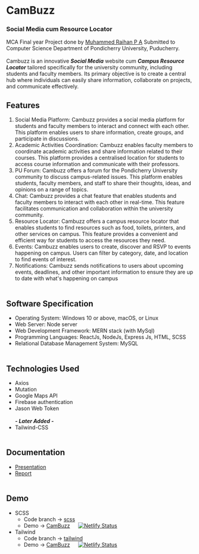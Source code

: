# CamBuzz
### Social Media cum Resource Locator
MCA Final year Project done by [Muhammed Raihan P A](https://github.com/pu-raihan) Submitted to Computer Science Department of Pondicherry University, Puducherry.<br><br>
Cambuzz is an innovative ***Social Media*** website cum ***Campus Resource Locator*** tailored specifically for the university
community, including students and faculty members. Its primary objective is to create a
central hub where individuals can easily share information, collaborate on projects, and
communicate effectively.
## Features
1. Social Media Platform: Cambuzz provides a social media platform for students and
faculty members to interact and connect with each other. This platform enables
users to share information, create groups, and participate in discussions.
2. Academic Activities Coordination: Cambuzz enables faculty members to
coordinate academic activities and share information related to their courses. This
platform provides a centralised location for students to access course information
and communicate with their professors.
3. PU Forum: Cambuzz offers a forum for the Pondicherry University community to
discuss campus-related issues. This platform enables students, faculty members,
and staff to share their thoughts, ideas, and opinions on a range of topics.
4. Chat: Cambuzz provides a chat feature that enables students and faculty members
to interact with each other in real-time. This feature facilitates communication and
collaboration within the university community.
5. Resource Locator: Cambuzz offers a campus resource locator that enables students
to find resources such as food, toilets, printers, and other services on campus. This
feature provides a convenient and efficient way for students to access the resources
they need.
6. Events: Cambuzz enables users to create, discover and RSVP to events happening
on campus. Users can filter by category, date, and location to find events of
interest.
7. Notifications: Cambuzz sends notifications to users about upcoming events,
deadlines, and other important information to ensure they are up to date with what's
happening on campus <br><br>
## Software Specification
* Operating System: Windows 10 or above, macOS, or Linux
* Web Server: Node server
* Web Development Framework: MERN stack (with MySql)
* Programming Languages: ReactJs, NodeJs, Express Js, HTML, SCSS
* Relational Database Management System: MySQL <br><br>
## Technologies Used
* Axios
* Mutation
* Google Maps API
* Firebase authentication
* Jason Web Token <br><br>
**_- Later Added -_**
* Tailwind-CSS <br><br>
## Documentation
* [Presentation](https://github.com/pu-raihan/CamBuzz/blob/main/Cambuzz-Presentation.pptx)
* [Report](https://github.com/pu-raihan/CamBuzz/blob/main/21352030-CamBuzz-Final%20review%20report.pdf) <br><br>
## Demo
* SCSS
  - Code branch -> [scss](https://github.com/pu-raihan/CamBuzz/tree/scss)<br>
  - Demo -> [CamBuzz](https://cambuzz-css.netlify.app) &emsp; [![Netlify Status](https://api.netlify.com/api/v1/badges/ef3e8c2e-ced4-4b78-851b-30e6d347d172/deploy-status)](https://app.netlify.com/sites/cambuzz-css/deploys)<br>
* Tailwind
  - Code branch -> [tailwind](https://github.com/pu-raihan/CamBuzz/tree/tailwind)<br>
  - Demo -> [CamBuzz](https://cambuzz.netlify.app) &emsp; [![Netlify Status](https://api.netlify.com/api/v1/badges/04ad319c-60e3-4af9-8cf9-87fc631e2af7/deploy-status)](https://app.netlify.com/sites/cambuzz/deploys)<br>
